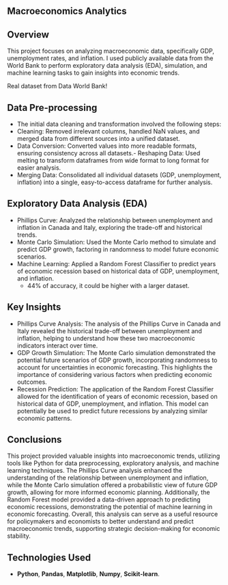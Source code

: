 
## **Macroeconomics Analytics**
## **Overview**
This project focuses on analyzing macroeconomic data, specifically GDP, unemployment rates, and inflation. I used publicly available data from the World Bank to perform exploratory data analysis (EDA), simulation, and machine learning tasks to gain insights into economic trends.

Real dataset from Data World Bank!

## **Data Pre-processing**
- The initial data cleaning and transformation involved the following steps:
- Cleaning: Removed irrelevant columns, handled NaN values, and merged data from different sources into a unified dataset.
- Data Conversion: Converted values into more readable formats, ensuring consistency across all datasets.- Reshaping Data: Used melting to transform dataframes from wide format to long format for easier analysis.
- Merging Data: Consolidated all individual datasets (GDP, unemployment, inflation) into a single, easy-to-access dataframe for further analysis.

## **Exploratory Data Analysis (EDA)**
- Phillips Curve: Analyzed the relationship between unemployment and inflation in Canada and Italy, exploring the trade-off and historical trends.
- Monte Carlo Simulation: Used the Monte Carlo method to simulate and predict GDP growth, factoring in randomness to model future economic scenarios.
- Machine Learning: Applied a Random Forest Classifier to predict years of economic recession based on historical data of GDP, unemployment, and inflation.
  - 44% of accuracy, it could be higher with a larger dataset.

## **Key Insights**
- Phillips Curve Analysis: The analysis of the Phillips Curve in Canada and Italy revealed the historical trade-off between unemployment and inflation, helping to understand how these two macroeconomic indicators interact over time.
- GDP Growth Simulation: The Monte Carlo simulation demonstrated the potential future scenarios of GDP growth, incorporating randomness to account for uncertainties in economic forecasting. This highlights the importance of considering various factors when predicting economic outcomes.
- Recession Prediction: The application of the Random Forest Classifier allowed for the identification of years of economic recession, based on historical data of GDP, unemployment, and inflation. This model can potentially be used to predict future recessions by analyzing similar economic patterns.

## **Conclusions**
This project provided valuable insights into macroeconomic trends, utilizing tools like Python for data preprocessing, exploratory analysis, and machine learning techniques. The Phillips Curve analysis enhanced the understanding of the relationship between unemployment and inflation, while the Monte Carlo simulation offered a probabilistic view of future GDP growth, allowing for more informed economic planning. Additionally, the Random Forest model provided a data-driven approach to predicting economic recessions, demonstrating the potential of machine learning in economic forecasting. Overall, this analysis can serve as a useful resource for policymakers and economists to better understand and predict macroeconomic trends, supporting strategic decision-making for economic stability.


## **Technologies Used**
  - **Python**, **Pandas**, **Matplotlib**, **Numpy**, **Scikit-learn**.
